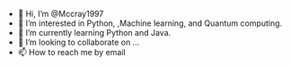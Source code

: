 - 👋 Hi, I’m @Mccray1997
- 👀 I’m interested in Python, ,Machine learning, and Quantum computing.
- 🌱 I’m currently learning Python and Java. 
- 💞️ I’m looking to collaborate on ...
- 📫 How to reach me by email 

<!---
Mccray1997/Mccray1997 is a ✨ special ✨ repository because its `README.md` (this file) appears on your GitHub profile.
You can click the Preview link to take a look at your changes.
--->

